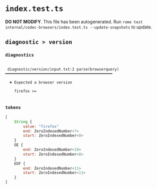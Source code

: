 # `index.test.ts`

**DO NOT MODIFY**. This file has been autogenerated. Run `rome test internal/codec-browsers/index.test.ts --update-snapshots` to update.

## `diagnostic > version`

### `diagnostics`

```

 diagnostic/version/input.txt:2 parse(browserquery) ━━━━━━━━━━━━━━━━━━━━━━━━━━━━━━━━━━━━━━━━━━━━━━━━

  ✖ Expected a browser version

    firefox >=


```

### `tokens`

```javascript
[
	String {
		value: "firefox"
		end: ZeroIndexedNumber<7>
		start: ZeroIndexedNumber<0>
	}
	GE {
		end: ZeroIndexedNumber<10>
		start: ZeroIndexedNumber<8>
	}
	EOF {
		end: ZeroIndexedNumber<11>
		start: ZeroIndexedNumber<11>
	}
]
```
